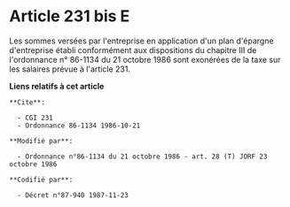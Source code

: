 # Article 231 bis E

Les sommes versées par l'entreprise en application d'un plan d'épargne d'entreprise établi conformément aux dispositions du
chapitre III de l'ordonnance n° 86-1134 du 21 octobre 1986 sont exonérées de la taxe sur les salaires prévue à l'article 231.

**Liens relatifs à cet article**

	**Cite**:

	  - CGI 231
	  - Ordonnance 86-1134 1986-10-21

	**Modifié par**:

	  - Ordonnance n°86-1134 du 21 octobre 1986 - art. 28 (T) JORF 23 octobre 1986

	**Codifié par**:

	  - Décret n°87-940 1987-11-23
